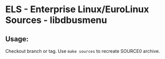 # ELS - Enterprise Linux/EuroLinux Sources - libdbusmenu
 
## Usage:
  Checkout branch or tag. Use `make sources` to recreate  SOURCE0 archive.
